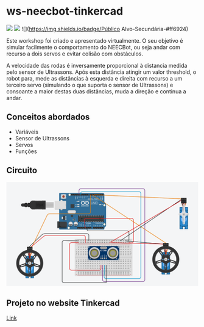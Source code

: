 # ws-neecbot-tinkercad
![](https://img.shields.io/badge/Apresentado-Sim-brightgreen) ![](https://img.shields.io/badge/Review-Pendente-blue) ![](https://img.shields.io/badge/Público Alvo-Secundária-#ff6924)



Este workshop foi criado e apresentado virtualmente. O seu objetivo é simular facilmente o comportamento do NEECBot, ou seja andar com recurso a dois servos e evitar colisão com obstáculos. 


A velocidade das rodas é inversamente proporcional à distancia medida pelo sensor de Ultrassons. Após esta distância atingir um valor threshold, o robot para, mede as
distâncias à esquerda e direita com recurso a um terceiro servo (simulando o que suporta o sensor de Ultrassons) e consoante a maior destas duas distâncias, muda a direção
e continua a andar. 


## Conceitos abordados

- Variáveis
- Sensor de Ultrassons
- Servos
- Funções


## Circuito

![App Screenshot](https://github.com/NEECIST/ws-neecbot-tinkercad/blob/main/Circuit.png?raw=true)


## Projeto no website Tinkercad

[Link](https://www.tinkercad.com/things/8L79pdWboON?sharecode=1KTRcLBl9-Vms7RA1sCcKdQwAGTVhrLMbhKm-TBa_OI)
